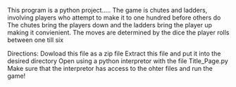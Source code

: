 This program is a python project.....
The game is chutes and ladders, involving players who attempt to make it to one hundred before others do
The chutes bring the players down and the ladders bring the player up making it convienient.
The moves are determined by the dice the player rolls between one till six

Directions:
Dowload this file as a zip file
Extract this file and put it into the desired directory
Open using a python interpretor with the file Title_Page.py
Make sure that the interpretor has access to the ohter files and run the game!
